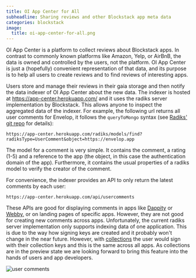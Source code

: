 ```yaml
---
title: OI App Center for All
subheadline: Sharing reviews and other Blockstack app meta data
categories: blockstack
image:
  title: oi-app-center-for-all.png
---
```


OI App Center is a platform to collect reviews about Blockstack apps. In contrast to commonly known platforms like Amazon, Yelp, or AirBnB, the data is owned and controlled by the users, not the platform. OI App Center is just a (hopefully) convenient representation of that data, and its purpose is to help all users to create reviews and to find reviews of interesting apps.

Users store and manage their reviews in their gaia storage and then notify the data indexer of OI App Center about the new data. The indexer is hosted at https://app-center.herokuapp.com/ and it uses the radiks server implementation by Blockstack. This allows anyone to inspect the aggregated data of the indexer. For example, the following url returns all user comments for Envelop, it follows the `queryToMongo` syntax (see [Radiks' git repo](https://github.com/blockstack/radiks-server/blob/master/src/controllers/ModelsController.ts#L46) for details):

```
https://app-center.herokuapp.com/radiks/models/find?radiksType=UserComment&object=https://envelop.app
```

The model for a comment is very simple. It contains the comment, a rating (1-5) and a reference to the app (the object, in this case the authentication domain of the app). Furthermore, it contains the usual properties of a radiks model to verify the creator of the comment.

For convenience, the indexer provides an API to only return the latest comments by each user:

```
https://app-center.herokuapp.com/api/usercomments
```

These APIs are good for displaying comments in apps like [Dappity](https://dappity.app) or [Webby](https://heywebby.app/), or on landing pages of specific apps. However, they are not good for creating new comments across apps. Unfortunately, the current radiks server implementation only supports indexing data of one application. This is due to the way how signing keys are created and it probably won't change in the near future. However, with [collections](https://docs.blockstack.org/develop/collections.html) the user would sign with their collection keys and this is the same across all apps. As collections are in the preview state we are looking forward to bring this feature into the hands of users and app developers.

![user comments](https://github.com/openintents/openintents.github.io/raw/master/images/oi-app-center-for-all.png)

